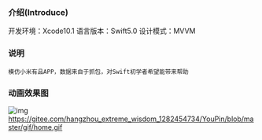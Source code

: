
### 介绍(Introduce)

开发环境：Xcode10.1
语言版本：Swift5.0
设计模式：MVVM


### 说明

```模仿小米有品APP，数据来自于抓包，对Swift初学者希望能带来帮助```

### 动画效果图
  
![img](https://gitee.com/hangzhou_extreme_wisdom_1282454734/YouPin/blob/master/gif/home.gif)
https://gitee.com/hangzhou_extreme_wisdom_1282454734/YouPin/blob/master/gif/home.gif
